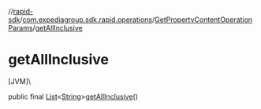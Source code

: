 //[rapid-sdk](../../../index.md)/[com.expediagroup.sdk.rapid.operations](../index.md)/[GetPropertyContentOperationParams](index.md)/[getAllInclusive](get-all-inclusive.md)

# getAllInclusive

[JVM]\

public final [List](https://docs.oracle.com/javase/8/docs/api/java/util/List.html)&lt;[String](https://docs.oracle.com/javase/8/docs/api/java/lang/String.html)&gt;[getAllInclusive](get-all-inclusive.md)()
